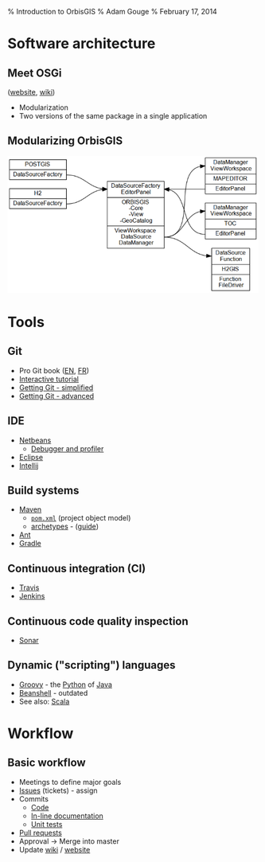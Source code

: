 % Introduction to OrbisGIS
% Adam Gouge
% February 17, 2014

# Software architecture

## Meet OSGi

([website](http://www.osgi.org/Main/HomePage), [wiki](http://en.wikipedia.org/wiki/OSGi))

* Modularization
* Two versions of the same package in a single application

## Modularizing OrbisGIS

![(In progress)](osgi.png)

# Tools

## Git

* Pro Git book ([EN](http://git-scm.com/book), [FR](http://git-scm.com/book/fr))
* [Interactive tutorial](http://try.github.io)
* [Getting Git - simplified](https://dbrgn.ch/slides/20130207_getting_git)
* [Getting Git - advanced](http://www.slideshare.net/chacon/getting-git)

## IDE

* [Netbeans](https://netbeans.org)
    * [Debugger and profiler](https://netbeans.org/features/java/debugger.html)
* [Eclipse](https://www.eclipse.org)
* [Intellij](https://www.eclipse.org)

## Build systems

* [Maven](http://maven.apache.org)
    * [`pom.xml`](https://github.com/irstv/H2GIS/blob/master/pom.xml) (project object model)
    * [archetypes](https://github.com/irstv/orbisgis-plugin-archetype) - ([guide](https://github.com/irstv/orbisgis/wiki/Create-your-plugin-for-OrbisGIS-4.0))
* [Ant](http://ant.apache.org)
* [Gradle](http://www.gradle.org)

## Continuous integration (CI)

* [Travis](https://travis-ci.org)
* [Jenkins](http://jenkins.orbisgis.org)

## Continuous code quality inspection

* [Sonar](http://sonar.orbisgis.org)

## Dynamic ("scripting") languages

* [Groovy](http://groovy.codehaus.org) - the [Python](http://www.python.org) of [Java](https://www.java.com/en)
* [Beanshell](http://www.beanshell.org) - outdated
* See also: [Scala](http://www.scala-lang.org)

# Workflow

## Basic workflow

* Meetings to define major goals
* [Issues](https://github.com/irstv/h2gis/issues?state=open) (tickets) - assign
* Commits
    * [Code](https://github.com/irstv/H2GIS/network)
    * [In-line documentation](http://javadoc.orbisgis.org/latest/h2gis/classes.html)
    * [Unit tests](http://sonar.orbisgis.org/dashboard/index/2649)
* [Pull requests](https://github.com/irstv/h2gis/pulls)
* Approval -> Merge into master
* Update [wiki](https://github.com/irstv/orbisgis/wiki) / [website](http://www.h2gis.org/)
